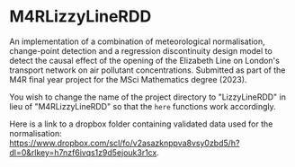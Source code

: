 # M4RLizzyLineRDD

An implementation of a combination of meteorological normalisation, change-point detection and a regression discontinuity design model to detect the causal effect of the opening of the Elizabeth Line on London's transport network on air pollutant concentrations. Submitted as part of the M4R final year project for the MSci Mathematics degree (2023).

You wish to change the name of the project directory to "LizzyLineRDD" in lieu of "M4RLizzyLineRDD" so that the `here` functions work accordingly. 

Here is a link to a dropbox folder containing validated data used for the normalisation: https://www.dropbox.com/scl/fo/v2asazknppva8vsy0zbd5/h?dl=0&rlkey=h7nzf6ivqs1z9d5ejouk3r1cx.
